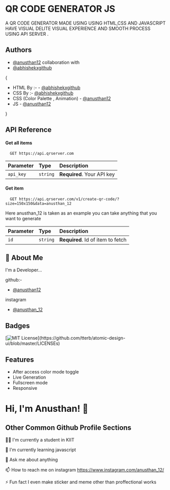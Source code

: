 
# QR CODE GENERATOR JS

A QR CODE GENERATOR MADE USING USING HTML,CSS AND JAVASCRIPT 
HAVE VISUAL DELITE VISUAL EXPERIENCE AND SMOOTH PROCESS
USING API SERVER .

## Authors

- [@anusthan12](https://github.com/anusthan12)
collaboration with
- [@abhishekxgithub](https://github.com/abhishekxgithub)


{

- HTML By :- - [@abhishekxgithub](https://github.com/abhishekxgithub)
- CSS By :-  [@abhishekxgithub](https://github.com/abhishekxgithub) 
- CSS (Color Palette , Animation) - [@anusthan12](https://github.com/anusthan12)
- JS - [@anusthan12](https://github.com/anusthan12)
  
}
## API Reference

#### Get all items

```http
  GET https://api.qrserver.com
```

| Parameter | Type     | Description                |
| :-------- | :------- | :------------------------- |
| `api_key` | `string` | **Required**. Your API key |

#### Get item

```http
  GET https://api.qrserver.com/v1/create-qr-code/?size=150x150&data=anusthan_12
```
Here anusthan_12 is taken as an example you can take anything that you want to generate

| Parameter | Type     | Description                       |
| :-------- | :------- | :-------------------------------- |
| `id`      | `string` | **Required**. Id of item to fetch |



## 🚀 About Me
I'm a Developer...

github:-
- [@anusthan12](https://github.com/anusthan12)

instagram
-  [@anusthan_12](https://www.instagram.com/anusthan_12/)



## Badges



[![MIT License](https://img.shields.io/apm/l/atomic-design-ui.svg?)](https://github.com/tterb/atomic-design-ui/blob/master/LICENSEs)


## Features

- After access color mode toggle
- Live Generation
- Fullscreen mode
- Responsive


# Hi, I'm Anusthan! 👋


## Other Common Github Profile Sections
👩‍💻 I'm currently a student in KIIT

🧠 I'm currently learning javascript

💬 Ask me about anything

📫 How to reach me on instagram https://www.instagram.com/anusthan_12/

⚡️ Fun fact I even make sticker and meme other than proffectional works

